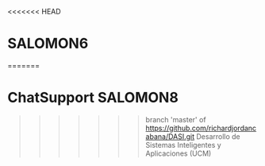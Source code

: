 <<<<<<< HEAD
# SALOMON6
=======
# ChatSupport SALOMON8
>>>>>>> branch 'master' of https://github.com/richardjordancabana/DASI.git
Desarrollo de Sistemas Inteligentes y Aplicaciones (UCM)
